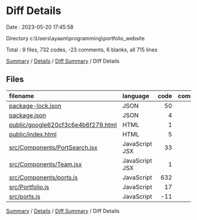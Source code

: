 # Diff Details

Date : 2023-05-20 17:45:58

Directory c:\\Users\\ayaam\\programming\\portfolio_website

Total : 9 files,  732 codes, -23 comments, 6 blanks, all 715 lines

[Summary](results.md) / [Details](details.md) / [Diff Summary](diff.md) / Diff Details

## Files
| filename | language | code | comment | blank | total |
| :--- | :--- | ---: | ---: | ---: | ---: |
| [package-lock.json](/package-lock.json) | JSON | 50 | 0 | 0 | 50 |
| [package.json](/package.json) | JSON | 4 | 0 | -1 | 3 |
| [public/google620cf3c6e4b6f279.html](/public/google620cf3c6e4b6f279.html) | HTML | 1 | 0 | 0 | 1 |
| [public/index.html](/public/index.html) | HTML | 5 | -20 | 5 | -10 |
| [src/Components/PortSearch.jsx](/src/Components/PortSearch.jsx) | JavaScript JSX | 33 | 0 | -2 | 31 |
| [src/Components/Team.jsx](/src/Components/Team.jsx) | JavaScript JSX | 1 | 0 | -1 | 0 |
| [src/Components/ports.js](/src/Components/ports.js) | JavaScript | 632 | 0 | 5 | 637 |
| [src/Portfolio.js](/src/Portfolio.js) | JavaScript | 17 | -3 | 6 | 20 |
| [src/ports.js](/src/ports.js) | JavaScript | -11 | 0 | -6 | -17 |

[Summary](results.md) / [Details](details.md) / [Diff Summary](diff.md) / Diff Details